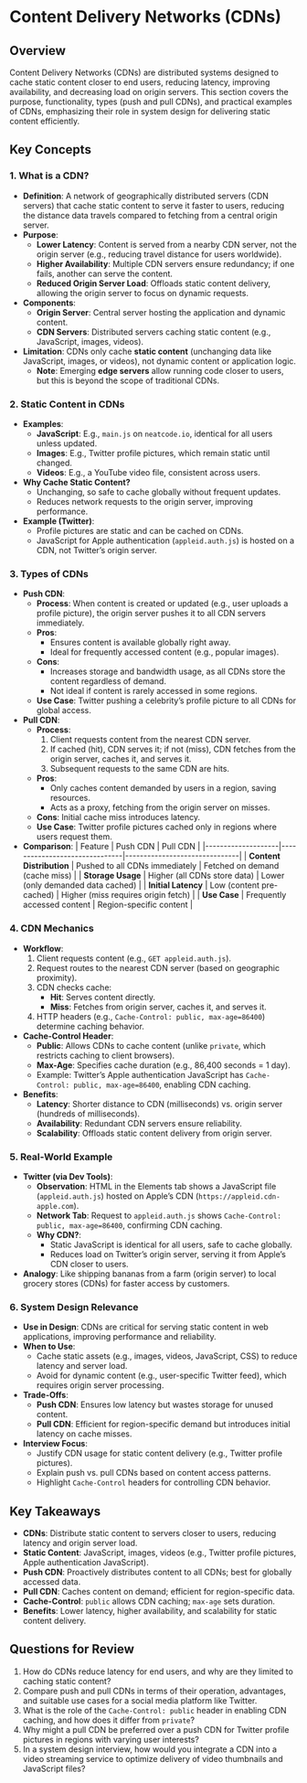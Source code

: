 # Content Delivery Networks (CDNs)

## Overview

Content Delivery Networks (CDNs) are distributed systems designed to cache static content closer to end users, reducing latency, improving availability, and decreasing load on origin servers. This section covers the purpose, functionality, types (push and pull CDNs), and practical examples of CDNs, emphasizing their role in system design for delivering static content efficiently.

## Key Concepts

### 1. What is a CDN?

- **Definition**: A network of geographically distributed servers (CDN servers) that cache static content to serve it faster to users, reducing the distance data travels compared to fetching from a central origin server.
- **Purpose**:
  - **Lower Latency**: Content is served from a nearby CDN server, not the origin server (e.g., reducing travel distance for users worldwide).
  - **Higher Availability**: Multiple CDN servers ensure redundancy; if one fails, another can serve the content.
  - **Reduced Origin Server Load**: Offloads static content delivery, allowing the origin server to focus on dynamic requests.
- **Components**:
  - **Origin Server**: Central server hosting the application and dynamic content.
  - **CDN Servers**: Distributed servers caching static content (e.g., JavaScript, images, videos).
- **Limitation**: CDNs only cache **static content** (unchanging data like JavaScript, images, or videos), not dynamic content or application logic.
  - **Note**: Emerging **edge servers** allow running code closer to users, but this is beyond the scope of traditional CDNs.

### 2. Static Content in CDNs

- **Examples**:
  - **JavaScript**: E.g., `main.js` on `neatcode.io`, identical for all users unless updated.
  - **Images**: E.g., Twitter profile pictures, which remain static until changed.
  - **Videos**: E.g., a YouTube video file, consistent across users.
- **Why Cache Static Content?**
  - Unchanging, so safe to cache globally without frequent updates.
  - Reduces network requests to the origin server, improving performance.
- **Example (Twitter)**:
  - Profile pictures are static and can be cached on CDNs.
  - JavaScript for Apple authentication (`appleid.auth.js`) is hosted on a CDN, not Twitter’s origin server.

### 3. Types of CDNs

- **Push CDN**:
  - **Process**: When content is created or updated (e.g., user uploads a profile picture), the origin server pushes it to all CDN servers immediately.
  - **Pros**:
    - Ensures content is available globally right away.
    - Ideal for frequently accessed content (e.g., popular images).
  - **Cons**:
    - Increases storage and bandwidth usage, as all CDNs store the content regardless of demand.
    - Not ideal if content is rarely accessed in some regions.
  - **Use Case**: Twitter pushing a celebrity’s profile picture to all CDNs for global access.
- **Pull CDN**:
  - **Process**:
    1. Client requests content from the nearest CDN server.
    2. If cached (hit), CDN serves it; if not (miss), CDN fetches from the origin server, caches it, and serves it.
    3. Subsequent requests to the same CDN are hits.
  - **Pros**:
    - Only caches content demanded by users in a region, saving resources.
    - Acts as a proxy, fetching from the origin server on misses.
  - **Cons**: Initial cache miss introduces latency.
  - **Use Case**: Twitter profile pictures cached only in regions where users request them.
- **Comparison**:
  | Feature | Push CDN | Pull CDN |
  |--------------------|-------------------------------|-------------------------------|
  | **Content Distribution** | Pushed to all CDNs immediately | Fetched on demand (cache miss) |
  | **Storage Usage** | Higher (all CDNs store data) | Lower (only demanded data cached) |
  | **Initial Latency** | Low (content pre-cached) | Higher (miss requires origin fetch) |
  | **Use Case** | Frequently accessed content | Region-specific content |

### 4. CDN Mechanics

- **Workflow**:
  1. Client requests content (e.g., `GET appleid.auth.js`).
  2. Request routes to the nearest CDN server (based on geographic proximity).
  3. CDN checks cache:
     - **Hit**: Serves content directly.
     - **Miss**: Fetches from origin server, caches it, and serves it.
  4. HTTP headers (e.g., `Cache-Control: public, max-age=86400`) determine caching behavior.
- **Cache-Control Header**:
  - **Public**: Allows CDNs to cache content (unlike `private`, which restricts caching to client browsers).
  - **Max-Age**: Specifies cache duration (e.g., 86,400 seconds = 1 day).
  - Example: Twitter’s Apple authentication JavaScript has `Cache-Control: public, max-age=86400`, enabling CDN caching.
- **Benefits**:
  - **Latency**: Shorter distance to CDN (milliseconds) vs. origin server (hundreds of milliseconds).
  - **Availability**: Redundant CDN servers ensure reliability.
  - **Scalability**: Offloads static content delivery from origin server.

### 5. Real-World Example

- **Twitter (via Dev Tools)**:
  - **Observation**: HTML in the Elements tab shows a JavaScript file (`appleid.auth.js`) hosted on Apple’s CDN (`https://appleid.cdn-apple.com`).
  - **Network Tab**: Request to `appleid.auth.js` shows `Cache-Control: public, max-age=86400`, confirming CDN caching.
  - **Why CDN?**:
    - Static JavaScript is identical for all users, safe to cache globally.
    - Reduces load on Twitter’s origin server, serving it from Apple’s CDN closer to users.
- **Analogy**: Like shipping bananas from a farm (origin server) to local grocery stores (CDNs) for faster access by customers.

### 6. System Design Relevance

- **Use in Design**: CDNs are critical for serving static content in web applications, improving performance and reliability.
- **When to Use**:
  - Cache static assets (e.g., images, videos, JavaScript, CSS) to reduce latency and server load.
  - Avoid for dynamic content (e.g., user-specific Twitter feed), which requires origin server processing.
- **Trade-Offs**:
  - **Push CDN**: Ensures low latency but wastes storage for unused content.
  - **Pull CDN**: Efficient for region-specific demand but introduces initial latency on cache misses.
- **Interview Focus**:
  - Justify CDN usage for static content delivery (e.g., Twitter profile pictures).
  - Explain push vs. pull CDNs based on content access patterns.
  - Highlight `Cache-Control` headers for controlling CDN behavior.

## Key Takeaways

- **CDNs**: Distribute static content to servers closer to users, reducing latency and origin server load.
- **Static Content**: JavaScript, images, videos (e.g., Twitter profile pictures, Apple authentication JavaScript).
- **Push CDN**: Proactively distributes content to all CDNs; best for globally accessed data.
- **Pull CDN**: Caches content on demand; efficient for region-specific data.
- **Cache-Control**: `public` allows CDN caching; `max-age` sets duration.
- **Benefits**: Lower latency, higher availability, and scalability for static content delivery.

## Questions for Review

1. How do CDNs reduce latency for end users, and why are they limited to caching static content?
2. Compare push and pull CDNs in terms of their operation, advantages, and suitable use cases for a social media platform like Twitter.
3. What is the role of the `Cache-Control: public` header in enabling CDN caching, and how does it differ from `private`?
4. Why might a pull CDN be preferred over a push CDN for Twitter profile pictures in regions with varying user interests?
5. In a system design interview, how would you integrate a CDN into a video streaming service to optimize delivery of video thumbnails and JavaScript files?
